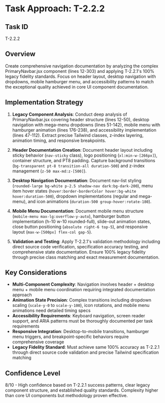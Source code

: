 # Task Approach: T-2.2.2

## Task ID
T-2.2.2

## Overview
Create comprehensive navigation documentation by analyzing the complex PrimaryNavbar.jsx component (lines 12-303) and applying T-2.2.1's 100% legacy fidelity standards. Focus on header layout, desktop navigation with dropdowns, mobile hamburger menu, and accessibility patterns to match the exceptional quality achieved in core UI component documentation.

## Implementation Strategy
1. **Legacy Component Analysis**: Conduct deep analysis of PrimaryNavbar.jsx covering header structure (lines 12-50), desktop navigation with mega-menu dropdowns (lines 51-142), mobile menu with hamburger animation (lines 176-238), and accessibility implementation (lines 47-112). Extract precise Tailwind classes, z-index layering, animation timing, and responsive breakpoints.

2. **Header Documentation Creation**: Document header layout including sticky behavior (`nav-sticky` class), logo positioning (`xl:min-w-[266px]`), container structure, and PT8 padding. Capture background transitions (`bg-transparent pt-8 transition-all duration-500`) and z-index management (`z-50 max-md:z-[500]`).

3. **Desktop Navigation Documentation**: Document nav-list styling (`rounded-large bg-white p-2.5 shadow-nav dark:bg-dark-200`), menu item hover states (`hover:border-borderColor hover:bg-white hover:duration-500`), dropdown implementations (regular and mega-menu), and icon animations (`duration-500 group-hover:rotate-180`).

4. **Mobile Menu Documentation**: Document mobile menu structure (`mobile-menu max-lg:overflow-y-auto`), hamburger button implementation (h-10 w-10 rounded-full), slide-out animation states, close button positioning (`absolute right-6 top-5`), and responsive layout (`max-w-[500px] flex-col gap-5`).

5. **Validation and Testing**: Apply T-2.2.1's validation methodology including direct source code verification, specification accuracy testing, and comprehensive state documentation. Ensure 100% legacy fidelity through precise class matching and exact measurement documentation.

## Key Considerations
- **Multi-Component Complexity**: Navigation involves header + desktop menu + mobile menu coordination requiring integrated documentation approach
- **Animation State Precision**: Complex transitions including dropdown scaling (`scale-y-0` to `scale-y-100`), icon rotations, and mobile menu animations need detailed timing specs
- **Accessibility Requirements**: Keyboard navigation, screen reader support, and ARIA patterns must be thoroughly documented per task requirements
- **Responsive Integration**: Desktop-to-mobile transitions, hamburger menu triggers, and breakpoint-specific behaviors require comprehensive coverage
- **Legacy Fidelity Standard**: Must achieve same 100% accuracy as T-2.2.1 through direct source code validation and precise Tailwind specification matching

## Confidence Level
8/10 - High confidence based on T-2.2.1 success patterns, clear legacy component structure, and established quality standards. Complexity higher than core UI components but methodology proven effective.